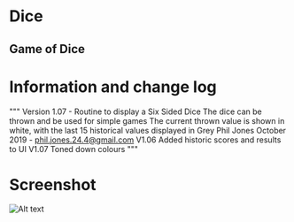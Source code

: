 # Dice

## Game of Dice

# Information and change log

""" Version 1.07 - Routine to display a Six Sided Dice
The dice can be thrown and be used for simple games
The current thrown value is shown in white, with the last 15 historical values displayed in Grey
Phil Jones October 2019 - phil.jones.24.4@gmail.com
V1.06 Added historic scores and results to UI
V1.07 Toned down colours
"""

# Screenshot

![Alt text](/game_of_dice/blob/master/game_of_dice.PNG?raw=true "Screenshot of V1.07")
